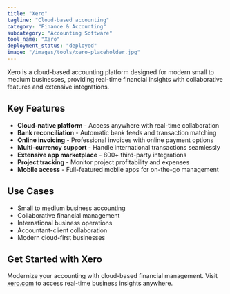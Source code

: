 ```yaml
---
title: "Xero"
tagline: "Cloud-based accounting"
category: "Finance & Accounting"
subcategory: "Accounting Software"
tool_name: "Xero"
deployment_status: "deployed"
image: "/images/tools/xero-placeholder.jpg"
---
```

Xero is a cloud-based accounting platform designed for modern small to medium businesses, providing real-time financial insights with collaborative features and extensive integrations.

## Key Features

- **Cloud-native platform** - Access anywhere with real-time collaboration
- **Bank reconciliation** - Automatic bank feeds and transaction matching
- **Online invoicing** - Professional invoices with online payment options
- **Multi-currency support** - Handle international transactions seamlessly
- **Extensive app marketplace** - 800+ third-party integrations
- **Project tracking** - Monitor project profitability and expenses
- **Mobile access** - Full-featured mobile apps for on-the-go management

## Use Cases

- Small to medium business accounting
- Collaborative financial management
- International business operations
- Accountant-client collaboration
- Modern cloud-first businesses

## Get Started with Xero

Modernize your accounting with cloud-based financial management. Visit [xero.com](https://www.xero.com) to access real-time business insights anywhere.